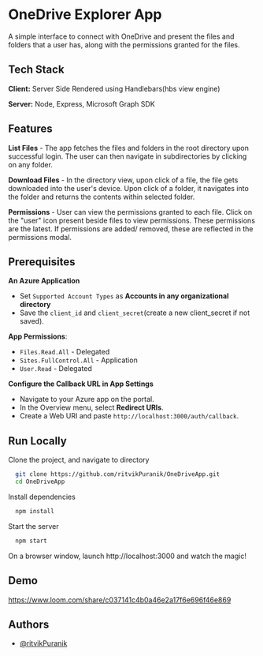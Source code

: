 
# OneDrive Explorer App

A simple interface to connect with OneDrive and present the files and folders that a user has, along with the permissions granted for the files.

## Tech Stack
**Client:** Server Side Rendered using Handlebars(hbs view engine)

**Server:** Node, Express, Microsoft Graph SDK

## Features

 **List Files** - The app fetches the files and folders in the root directory upon successful login. The user can then navigate in subdirectories by clicking on any folder.

 **Download Files** - In the directory view, upon click of a file, the file gets downloaded into the user's device. Upon click of a folder, it navigates into the folder and returns the contents within selected folder.

 **Permissions** - User can view the permissions granted to each file. Click on the "user" icon present beside files to view permissions. These permissions are the latest. If permissions are added/ removed, these are reflected in the permissions modal.

## Prerequisites

 **An Azure Application**
  - Set `Supported Account Types` as **Accounts in any organizational directory**
  - Save the `client_id` and `client_secret`(create a new client_secret if not saved).

 **App Permissions**:
   - `Files.Read.All` - Delegated
   - `Sites.FullControl.All` - Application
   - `User.Read` - Delegated

 **Configure the Callback URL in App Settings**
   - Navigate to your Azure app on the portal.
   - In the Overview menu, select **Redirect URIs**.
   - Create a Web URI and paste `http://localhost:3000/auth/callback`.


## Run Locally

Clone the project, and navigate to directory

```bash
  git clone https://github.com/ritvikPuranik/OneDriveApp.git
  cd OneDriveApp
```

Install dependencies

```bash
  npm install
```

Start the server

```bash
  npm start
```
On a browser window, launch http://localhost:3000 and watch the magic!

## Demo

https://www.loom.com/share/c037141c4b0a46e2a17f6e696f46e869


## Authors

- [@ritvikPuranik](https://github.com/ritvikPuranik)

